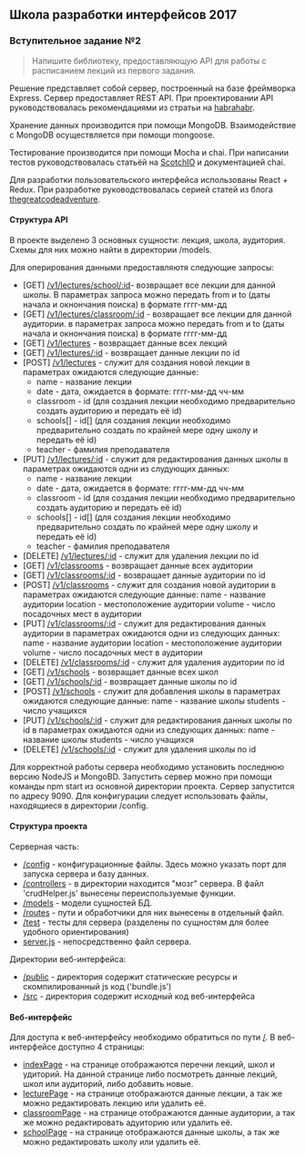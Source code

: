 ## Школа разработки интерфейсов 2017
### Вступительное задание №2

>Напишите библиотеку, предоставляющую API для работы с расписанием лекций из первого задания.

Решение представляет собой сервер, построенный на базе фреймворка Express. Сервер предоставляет REST API.
При проектировании API руководствовалась рекомендациями из стратьи на [habrahabr](https://habrahabr.ru/post/181988/).

Хранение данных производится при помощи MongoDB.
Взаимодействие с MongoDB осуществляется при помощи mongoose.

Тестирование производится при помощи Mocha и chai. При написании тестов руководствовалась статьёй на [ScotchIO](https://scotch.io/tutorials/test-a-node-restful-api-with-mocha-and-chai) и документацией chai.

Для разработки пользовательского интерфейса использованы React + Redux. При разработке руководствовалась серией статей из блога [thegreatcodeadventure](http://www.thegreatcodeadventure.com/building-a-simple-crud-app-with-react-redux-part-1/).

#### Структура API
В проекте выделено 3 основных сущности: лекция, школа, аудитория.
Схемы для них можно найти в директории /models.

Для оперирования данными предоставляютя следующие запросы:
* [GET] [/v1/lectures/school/:id]()- возвращает все лекции для данной школы.
  В параметрах запроса можно передать from и to (даты начала и окнончания поиска) в формате гггг-мм-дд
* [GET] [/v1/lectures/classroom/:id]() - возвращает все лекции для данной аудитории.
  в параметрах запроса можно передать from и to (даты начала и окнончания поиска) в формате гггг-мм-дд
* [GET] [/v1/lectures]() - возвращает данные всех лекций
* [GET] [/v1/lectures/:id]() - возвращает данные лекции по id
* [POST] [/v1/lectures]() - служит для создания новой лекции
  в параметрах ожидаются следующие данные:
  * name - название лекции
  * date - дата, ожидается в формате: гггг-мм-дд чч-мм
  * classroom - id (для создания лекции необходимо предварительно создать аудиторию и передать её id)
  * schools[] - id[] (для создания лекции необходимо предварительно создать по крайней мере одну школу и передать её id)
  * teacher - фамилия преподавателя
* [PUT] [/v1/lectures/:id]() - служит для редактирования данных школы
  в параметрах ожидаются одни из слудующих данных:
  * name - название лекции
  * date - дата, ожидается в формате: гггг-мм-дд чч-мм
  * classroom - id (для создания лекции необходимо предварительно создать аудиторию и передать её id)
  * schools[] - id[] (для создания лекции необходимо предварительно создать по крайней мере одну школу и передать её id)
  * teacher - фамилия преподавателя
* [DELETE] [/v1/lectures/:id]() - служит для удаления лекции по id
* [GET] [/v1/classrooms]() - возвращает данные всех аудитории
* [GET] [/v1/classrooms/:id]() - возвращает данные аудитории по id
* [POST] [/v1/classrooms]() - служит для создания новой аудитории
  в параметрах ожидаются следующие данные:
  name - название аудитории
  location - местоположение аудитории
  volume - число посадочных мест в аудитории
* [PUT] [/v1/classrooms/:id]() - служит для редактирования данных аудитории
  в параметрах ожидаются одни из следующих данных:
  name - название аудитории
  location - местоположение аудитории
  volume - число посадочных мест в аудитории
* [DELETE] [/v1/classrooms/:id]() - служит для удаления аудитории по id
* [GET] [/v1/schools]() - возвращает данные всех школ
* [GET] [/v1/schools/:id]() - возвращает данные школы по id
* [POST] [/v1/schools]() - служит для добавления школы
  в параметрах ожидаются следующие данные:
  name - название школы
  students - число учащихся
* [PUT] [/v1/schools/:id]() - служит для редактирования данных школы по id
  в параметрах ожидаются одни из следующих данных:
  name - название школы
  students - число учащихся
* [DELETE] [/v1/schools/:id]() - служит для удаления школы по id

Для корректной работы сервера необходимо установить последнюю версию NodeJS и MongoBD.
Запустить сервер можно при помощи команды npm start из основной директории проекта.
Сервер запустится по адресу 9090. Для конфигурации следует использовать файлы, находящиеся в директории /config.

#### Структура проекта
Серверная часть:
* [/config]() - конфигурационные файлы. Здесь можно указать порт для запуска сервера и базу данных.
* [/controllers]() - в директории находится "мозг" сервера. В файл 'crudHelper.js' вынесены переиспользуемые функции.
* [/models]() - модели сущностей БД.
* [/routes]() - пути и обработчики для них вынесены в отдельный файл.
* [/test]() - тесты для сервера (разделены по сущностям для более удобного ориентирования)
* [server.js]() - непосредственно файл сервера.

Директории веб-интерфейса:
* [/public]() - директория содержит статические ресурсы и скомпилированный js код ('bundle.js')
* [/src]() - директория содержит исходный код веб-интерфейса

#### Веб-интерфейс
Для доступа к веб-интерфейсу необходимо обратиться по пути [/]().
В веб-интерфейсе доступно 4 страницы:
* [indexPage]() - на странице отображаются перечни лекций, школ и удиторий.
На данной странице либо посмотреть данные лекций, школ или аудиторий, либо добавить новые.
* [lecturePage]() - на странице отображаются данные лекции, а так же можно редактировать лекцию или удалить её.
* [classroomPage]() - на странице отображаются данные аудитории, а так же можно редактировать адуиторию или удалить её.
* [schoolPage]() - на странице отображаются данные школы, а так же можно редактировать школу или удалить её.
